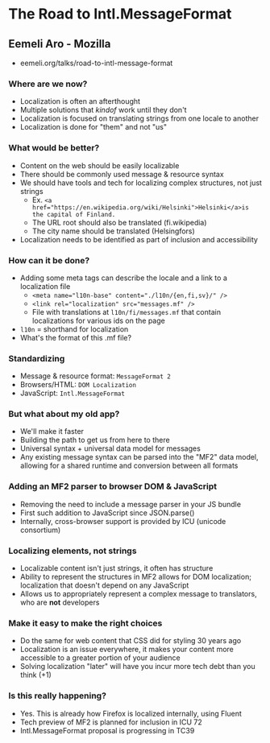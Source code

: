 # The Road to Intl.MessageFormat
## Eemeli Aro - Mozilla
- eemeli.org/talks/road-to-intl-message-format

### Where are we now?
- Localization is often an afterthought
- Multiple solutions that *kindof* work until they don't
- Localization is focused on translating strings from one locale to another
- Localization is done for "them" and not "us"

### What would be better?
- Content on the web should be easily localizable
- There should be commonly used message & resource syntax
- We should have tools and tech for localizing complex structures, not just strings
  - Ex. `<a href="https://en.wikipedia.org/wiki/Helsinki">Helsinki</a>is the capital of Finland.`
  - The URL root should also be translated (fi.wikipedia)
  - The city name should be translated (Helsingfors)
- Localization needs to be identified as part of inclusion and accessibility

### How can it be done?
- Adding some meta tags can describe the locale and a link to a localization file
  - `<meta name="l10n-base" content="./l10n/{en,fi,sv}/" />`
  - `<link rel="localization" src="messages.mf" />`
  - File with translations at `l10n/fi/messages.mf` that contain localizations for various ids on the page
- `l10n` = shorthand for localization
- What's the format of this .mf file?

### Standardizing
- Message & resource format: `MessageFormat 2`
- Browsers/HTML: `DOM Localization`
- JavaScript: `Intl.MessageFormat`

### But what about my old app?
- We'll make it faster
- Building the path to get us from here to there
- Universal syntax + universal data model for messages
- Any existing message syntax can be parsed into the "MF2" data model, allowing for a shared runtime and conversion between all formats

### Adding an MF2 parser to browser DOM & JavaScript
- Removing the need to include a message parser in your JS bundle
- First such addition to JavaScript since JSON.parse()
- Internally, cross-browser support is provided by ICU (unicode consortium)

### Localizing elements, not strings
- Localizable content isn't just strings, it often has structure
- Ability to represent the structures in MF2 allows for DOM localization; localization that doesn't depend on any JavaScript
- Allows us to appropriately represent a complex message to translators, who are **not** developers

### Make it easy to make the right choices
- Do the same for web content that CSS did for styling 30 years ago
- Localization is an issue everywhere, it makes your content more accessible to a greater portion of your audience
- Solving localization "later" will have you incur more tech debt than you think (+1)

### Is this really happening?
- Yes. This is already how Firefox is localized internally, using Fluent
- Tech preview of MF2 is planned for inclusion in ICU 72
- Intl.MessageFormat proposal is progressing in TC39
